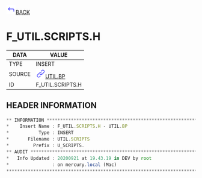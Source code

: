 <img src="../.resources/themes/unicons-line-6563ff/corner-up-left-alt.svg" alt="BACK" width="25" />[BACK](../DOCS/UTIL.BP.md)  
# F_UTIL.SCRIPTS.H  
|DATA|VALUE|
| --- | --- |
|TYPE|INSERT|
|SOURCE|<img src="../.resources/themes/unicons-line-6563ff/link.svg" alt="UTIL.BP" width="25" />[UTIL.BP](../DOCS/UTIL.BP.md)|
|ID|F_UTIL.SCRIPTS.H|
    
    
## HEADER INFORMATION  
```javascript
** INFORMATION ****************************************************************
*    Insert Name : F_UTIL.SCRIPTS.H - UTIL.BP
*           Type : INSERT
*       Filename : UTIL.SCRIPTS
*         Prefix : U_SCRIPTS.
** AUDIT **********************************************************************
*   Info Updated : 20200921 at 19.43.19 in DEV by root
*                : on mercury.local (Mac)
*******************************************************************************
```
